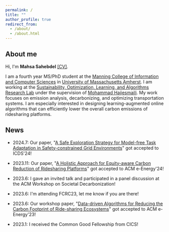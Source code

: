 ```yaml
---
permalink: /
title: ""
author_profile: true
redirect_from: 
  - /about/
  - /about.html
---
```


## About me
Hi, I'm __Mahsa Sahebdel__ [\[CV\]](https://mahsasahebdel.github.io/files/myCV.pdf).

I am a fourth year MS/PhD student at the [Manning College of Information and Computer Sciences](https://www.cics.umass.edu/) in [University of Massachusetts Amherst](https://www.umass.edu/). I am working at the [Sustainability, Optimization, Learning, and Algorithms Research Lab](https://solar.cs.umass.edu/) under the supervision of [Mohammad Hajiesmaili](https://www.cics.umass.edu/people/hajiesmaili-mohammad). My work focuses on emission analysis, decarbonizing, and optimizing transportation systems. I am especially interested in designing learning-augmented online algorithms that can efficiently lower the overall carbon emissions of ridesharing platforms.

## News
- 2024.7: Our paper, "[A Safe Exploration Strategy for Model-free Task Adaptation in Safety-constrained Grid Environments](https://arxiv.org/pdf/2408.00997)" got accepted to ICDS'24!

- 2023.11: Our paper, "[A Holistic Approach for Equity-aware Carbon Reduction of Ridesharing Platforms](https://arxiv.org/pdf/2402.01644.pdf)" got accepted to ACM e-Energy'24!

- 2023.6: I gave an invited talk and participated in a panel discussion at the ACM Workshop on Societal Decarbonization!

- 2023.6: I'm attending FCRC23, let me know if you are there!

- 2023.6: Our workshop paper, "[Data-driven Algorithms for Reducing the Carbon Footprint of Ride-sharing Ecosystems](https://dl.acm.org/doi/abs/10.1145/3599733.3606300)" got accepted to ACM e-Energy'23!

- 2023.1: I received the Common Good Fellowship from CICS!
